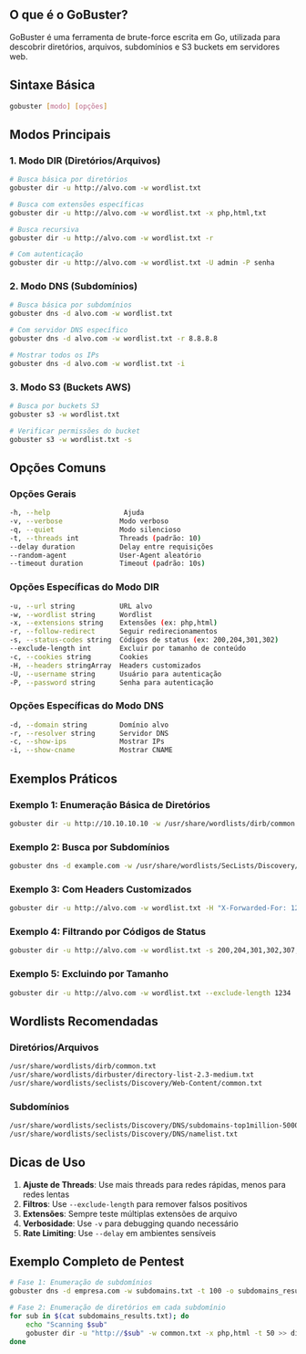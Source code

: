 ## O que é o GoBuster?
GoBuster é uma ferramenta de brute-force escrita em Go, utilizada para descobrir diretórios, arquivos, subdomínios e S3 buckets em servidores web.

## Sintaxe Básica
```bash
gobuster [modo] [opções]
```

## Modos Principais

### 1. Modo DIR (Diretórios/Arquivos)
```bash
# Busca básica por diretórios
gobuster dir -u http://alvo.com -w wordlist.txt

# Busca com extensões específicas
gobuster dir -u http://alvo.com -w wordlist.txt -x php,html,txt

# Busca recursiva
gobuster dir -u http://alvo.com -w wordlist.txt -r

# Com autenticação
gobuster dir -u http://alvo.com -w wordlist.txt -U admin -P senha
```

### 2. Modo DNS (Subdomínios)
```bash
# Busca básica por subdomínios
gobuster dns -d alvo.com -w wordlist.txt

# Com servidor DNS específico
gobuster dns -d alvo.com -w wordlist.txt -r 8.8.8.8

# Mostrar todos os IPs
gobuster dns -d alvo.com -w wordlist.txt -i
```

### 3. Modo S3 (Buckets AWS)
```bash
# Busca por buckets S3
gobuster s3 -w wordlist.txt

# Verificar permissões do bucket
gobuster s3 -w wordlist.txt -s
```

## Opções Comuns

### Opções Gerais
```bash
-h, --help                  Ajuda
-v, --verbose              Modo verboso
-q, --quiet                Modo silencioso
-t, --threads int          Threads (padrão: 10)
--delay duration           Delay entre requisições
--random-agent             User-Agent aleatório
--timeout duration         Timeout (padrão: 10s)
```

### Opções Específicas do Modo DIR
```bash
-u, --url string           URL alvo
-w, --wordlist string      Wordlist
-x, --extensions string    Extensões (ex: php,html)
-r, --follow-redirect      Seguir redirecionamentos
-s, --status-codes string  Códigos de status (ex: 200,204,301,302)
--exclude-length int       Excluir por tamanho de conteúdo
-c, --cookies string       Cookies
-H, --headers stringArray  Headers customizados
-U, --username string      Usuário para autenticação
-P, --password string      Senha para autenticação
```

### Opções Específicas do Modo DNS
```bash
-d, --domain string        Domínio alvo
-r, --resolver string      Servidor DNS
-c, --show-ips             Mostrar IPs
-i, --show-cname           Mostrar CNAME
```

## Exemplos Práticos

### Exemplo 1: Enumeração Básica de Diretórios
```bash
gobuster dir -u http://10.10.10.10 -w /usr/share/wordlists/dirb/common.txt -x php,txt,html -t 50
```

### Exemplo 2: Busca por Subdomínios
```bash
gobuster dns -d example.com -w /usr/share/wordlists/SecLists/Discovery/DNS/subdomains-top1million-5000.txt -t 100
```

### Exemplo 3: Com Headers Customizados
```bash
gobuster dir -u http://alvo.com -w wordlist.txt -H "X-Forwarded-For: 127.0.0.1" -H "User-Agent: Mozilla"
```

### Exemplo 4: Filtrando por Códigos de Status
```bash
gobuster dir -u http://alvo.com -w wordlist.txt -s 200,204,301,302,307,403
```

### Exemplo 5: Excluindo por Tamanho
```bash
gobuster dir -u http://alvo.com -w wordlist.txt --exclude-length 1234
```

## Wordlists Recomendadas

### Diretórios/Arquivos
```bash
/usr/share/wordlists/dirb/common.txt
/usr/share/wordlists/dirbuster/directory-list-2.3-medium.txt
/usr/share/wordlists/seclists/Discovery/Web-Content/common.txt
```

### Subdomínios
```bash
/usr/share/wordlists/seclists/Discovery/DNS/subdomains-top1million-5000.txt
/usr/share/wordlists/seclists/Discovery/DNS/namelist.txt
```

## Dicas de Uso

1. **Ajuste de Threads**: Use mais threads para redes rápidas, menos para redes lentas
2. **Filtros**: Use `--exclude-length` para remover falsos positivos
3. **Extensões**: Sempre teste múltiplas extensões de arquivo
4. **Verbosidade**: Use `-v` para debugging quando necessário
5. **Rate Limiting**: Use `--delay` em ambientes sensíveis

## Exemplo Completo de Pentest
```bash
# Fase 1: Enumeração de subdomínios
gobuster dns -d empresa.com -w subdomains.txt -t 100 -o subdomains_results.txt

# Fase 2: Enumeração de diretórios em cada subdomínio
for sub in $(cat subdomains_results.txt); do
    echo "Scanning $sub"
    gobuster dir -u "http://$sub" -w common.txt -x php,html -t 50 >> dir_results.txt
done
```
